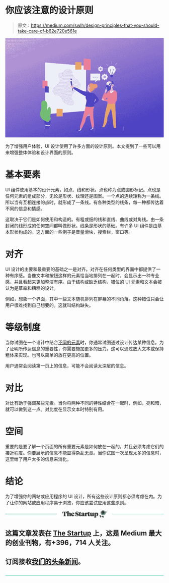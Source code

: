 # 你应该注意的设计原则

> 原文：<https://medium.com/swlh/design-principles-that-you-should-take-care-of-b62e720e561e>

![](img/f2b3b71634939b9499fa04d7b7aa39c6.png)

为了增强用户体验，UI 设计使用了许多方面的设计原则。本文提到了一些可以用来增强整体体验和设计界面的原则。

# 基本要素

UI 组件使用基本的设计元素，如点、线和形状。点也称为点或圆形标记。点也是任何元素的组成部分，无论是形状、纹理还是图案。一个点的连续矩称为一条线。所以当有互相连接的点时，就形成了一条线。有各种类型的线条，每一种都传达着不同的信息和情感。

这取决于它们是如何使用和构造的。有粗或细的线和直线、曲线或对角线。由一条封闭的线形成的任何空间都叫做形状。线条是形状的基础。有许多 UI 组件是由基本形状构成的。这方面的一些例子是音量滑块，搜索栏，窗口等。

# 对齐

UI 设计的主要和最重要的基础之一是对齐。对齐在任何类型的界面中都提供了一种有序感。当像文本和按钮这样的元素恰当地排列在一起时，会显示出一种专业感，并且看起来更加整洁有序。由于结构或缺乏结构，错位的 UI 元素和文本会被认为是草率和糟糕的设计。

例如，想象一个界面，其中一些文本随机排列在屏幕的不同角落。这种错位只会让用户很难找到自己想要的。这就叫结构缺失。

# 等级制度

当你试图在一个设计中结合[不同的元素](https://insights.nimblechapps.com/app-design-tips/designing-native-ios-and-android-apps)时，你通常试图通过设计传达某种信息。为了证明所传达信息的重要性，你需要施加更多的压力。这可以通过放大文本或保持粗体来实现。也可以简单的放在更高的位置。

用户通常会阅读第一页上的信息，可能不会阅读太深层的信息。

# 对比

对比有助于强调某些元素。当你将两种不同的特性结合在一起时，例如，亮和暗，就可以做到这一点。对比度在显示文本时特别有用。

# 空间

重要的是要了解一个页面的所有重要元素是如何放在一起的，并且必须考虑它们的接近程度。你要展示的信息不能显得杂乱无章。当你试图一次呈现太多的信息时，这里给了用户太多的信息来消化。

# 结论

为了增强你的网站或应用程序的 UI 设计，所有这些设计原则都必须考虑在内。为了让你的网站或应用程序易于浏览，你应该尝试应用这些原则。

[![](img/308a8d84fb9b2fab43d66c117fcc4bb4.png)](https://medium.com/swlh)

## 这篇文章发表在 [The Startup](https://medium.com/swlh) 上，这是 Medium 最大的创业刊物，有+396，714 人关注。

## 订阅接收[我们的头条新闻](http://growthsupply.com/the-startup-newsletter/)。

[![](img/b0164736ea17a63403e660de5dedf91a.png)](https://medium.com/swlh)